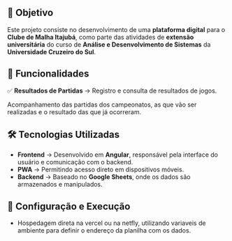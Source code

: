 ## 📌 Objetivo

Este projeto consiste no desenvolvimento de uma **plataforma digital** para o **Clube de Malha Itajubá**, como parte das atividades de **extensão universitária** do curso de **Análise e Desenvolvimento de Sistemas** da **Universidade Cruzeiro do Sul**. 

## 🚀 Funcionalidades

✅ **Resultados de Partidas** → Registro e consulta de resultados de jogos.

  Acompanhamento das partidas dos campeonatos, as que vão ser realizadas e o resultado das que já ocorreram.

## 🛠 Tecnologias Utilizadas

- **Frontend** → Desenvolvido em **Angular**, responsável pela interface do usuário e comunicação com o backend.
- **PWA** → Permitindo acesso direto em dispositivos móveis.   
- **Backend** → Baseado no **Google Sheets**, onde os dados são armazenados e manipulados.


## 🔧 Configuração e Execução
- Hospedagem direta na vercel ou na netfly, utilizando variaveis de ambiente para definir o endereço da planilha com os dados.


